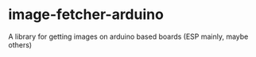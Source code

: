 # image-fetcher-arduino
A library for getting images on arduino based boards (ESP mainly, maybe others)
